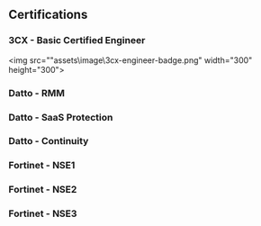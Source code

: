 ## Certifications

### 3CX - Basic Certified Engineer
<img src=""assets\image\3cx-engineer-badge.png" width="300" height="300">

### Datto - RMM
### Datto - SaaS Protection
### Datto - Continuity
### Fortinet - NSE1
### Fortinet - NSE2
### Fortinet - NSE3

</html>